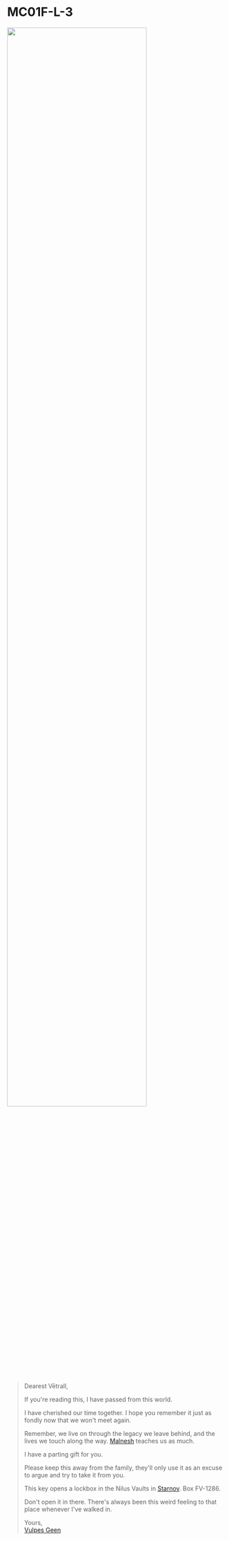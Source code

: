 # MC01F-L-3

<img src="../../images/letters/MC01F-L-3.png" width="80%" />

> Dearest Vētrall,
>
> If you're reading this, I have passed from this world.
>
> I have cherished our time together. I hope you remember it just as fondly now that we won't meet again.
>
> Remember, we live on through the legacy we leave behind, and the lives we touch along the way. [Malnesh](../gods/deities/malnesh.md) teaches us as much.
>
> I have a parting gift for you.
>
> Please keep this away from the family, they'll only use it as an excuse to argue and try to take it from you.
>
> This key opens a lockbox in the Nilus Vaults in [Starnov](../places/cities/starnov.md). Box FV-1286.
>
> Don't open it in there. There's always been this weird feeling to that place whenever I've walked in.
>
> Yours,  
> [Vulpes Geen](../characters/vulpes-geen.md)
